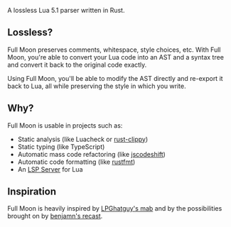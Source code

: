 A lossless Lua 5.1 parser written in Rust.

## Lossless?

Full Moon preserves comments, whitespace, style choices, etc. With Full Moon, you're able to convert your Lua code into an AST and a syntax tree and convert it back to the original code exactly.

Using Full Moon, you'll be able to modify the AST directly and re-export it back to Lua, all while preserving the style in which you write.

## Why?

Full Moon is usable in projects such as:
- Static analysis (like Luacheck or [rust-clippy](https://github.com/rust-lang/rust-clippy))
- Static typing (like TypeScript)
- Automatic mass code refactoring (like [jscodeshift](https://github.com/facebook/jscodeshift))
- Automatic code formatting (like [rustfmt](https://github.com/rust-lang/rustfmt))
- An [LSP Server](https://microsoft.github.io/language-server-protocol/) for Lua

## Inspiration

Full Moon is heavily inspired by [LPGhatguy's mab](https://github.com/LPGhatguy/mab/) and by the possibilities brought on by [benjamn's recast](https://github.com/benjamn/recast).

